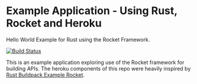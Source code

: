 # Example Application - Using Rust, Rocket and Heroku
Hello World Example for Rust using the Rocket Framework.

[![Build Status](https://travis-ci.org/alayers2/rust-rocket-hello-world.svg?branch=master)](https://travis-ci.org/alayers2/rust-rocket-hello-world)

This is an example application exploring use of the Rocket framework for building APIs. The heroku components of this repo were heavily inspired by [Rust Buildpack Example Rocket](https://github.com/emk/rust-buildpack-example-rocket).
